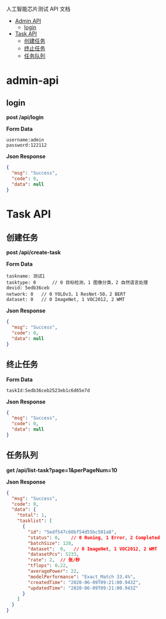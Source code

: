 人工智能芯片测试 API 文档

- [Admin API](#admin-api)
  - [login](#login)
- [Task API](#task-api)
  - [创建任务](#创建任务)
  - [终止任务](#终止任务)
  - [任务队列](#任务队列)


admin-api
=============

login
----------

**post /api/login**

**Form Data**

```
username:admin
password:122112
```

**Json Response**
```json
{
  "msg": "Success",
  "code": 0,
  "data": null
}
```

Task API
=============

创建任务
------------

**post /api/create-task**

**Form Data**

```
taskname: 测试1
tasktype: 0      // 0 目标检测，1 图像分类，2 自然语言处理
devid: 5edb36ceb
network: 0   // 0 YOLOv3，1 ResNet-50，2 BERT
dataset: 0   // 0 ImageNet, 1 VOC2012, 2 WMT
```

**Json Response**
```json
{
  "msg": "Success",
  "code": 0,
  "data": null
}
```

终止任务
------------

**Form Data**

```
taskId:5edb36ceb2523eb1c6d65e7d
```

**Json Response**
```json
{
  "msg": "Success",
  "code": 0,
  "data": null
}
```

任务队列
----------

**get /api/list-task?page=1&perPageNum=10**

**Json Response**
```json
{
  "msg": "Success",
  "code": 0,
  "data": {
    "total": 1,
    "tasklist": [
      {
        "id": "5edf547c60bf54d55bc501a8",
        "status": 0,    // 0 Runing, 1 Error, 2 Completed
        "batchSize": 128,
        "dataset":  0,   // 0 ImageNet, 1 VOC2012, 2 WMT
        "datasetPcs": 5233,
        "rate": 2,  // 张/秒
        "tflops": 0.22,
        "averagePower": 22,
        "modelPerformance": "Exact_Match 33.4%",
        "createdTime": "2020-06-09T09:21:00.943Z",
        "updatedTime": "2020-06-09T09:21:00.943Z"
      }
    ]
  }
}
```

